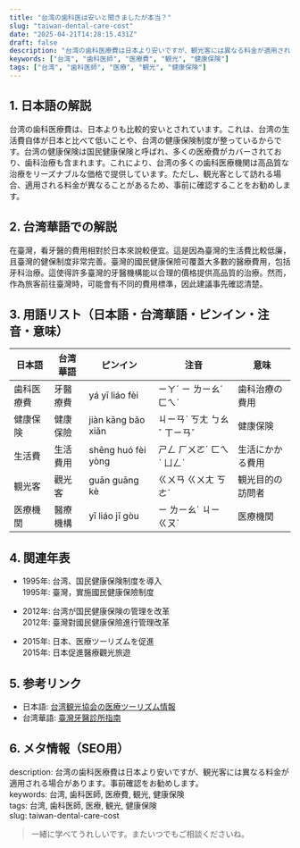 ```yaml
---
title: "台湾の歯科医は安いと聞きましたが本当？"
slug: "taiwan-dental-care-cost"
date: "2025-04-21T14:28:15.431Z"
draft: false
description: "台湾の歯科医療費は日本より安いですが、観光客には異なる料金が適用される場合があります。事前確認をお勧めします。"
keywords: ["台湾", "歯科医師", "医療費", "観光", "健康保険"]
tags: ["台湾", "歯科医師", "医療", "観光", "健康保険"]
---
```


## 1. 日本語の解説  
台湾の歯科医療費は、日本よりも比較的安いとされています。これは、台湾の生活費自体が日本と比べて低いことや、台湾の健康保険制度が整っているからです。台湾の健康保険は国民健康保険と呼ばれ、多くの医療費がカバーされており、歯科治療も含まれます。これにより、台湾の多くの歯科医療機関は高品質な治療をリーズナブルな価格で提供しています。ただし、観光客として訪れる場合、適用される料金が異なることがあるため、事前に確認することをお勧めします。

## 2. 台湾華語での解説  
在臺灣，看牙醫的費用相對於日本來說較便宜。這是因為臺灣的生活費比較低廉，且臺灣的健保制度非常完善。臺灣的國民健康保險可覆蓋大多數的醫療費用，包括牙科治療。這使得許多臺灣的牙醫機構能以合理的價格提供高品質的治療。然而，作為旅客前往臺灣時，可能會有不同的費用標準，因此建議事先確認清楚。

## 3. 用語リスト（日本語・台湾華語・ピンイン・注音・意味）

| 日本語       | 台湾華語          | ピンイン         | 注音      | 意味                 |
|---------------|-------------------|------------------|-----------|----------------------|
| 歯科医療費   | 牙醫療費          | yá yī liáo fèi   | ㄧㄚˊ ㄧ ㄌㄧㄠˊ ㄈㄟˋ | 歯科治療の費用     |
| 健康保険     | 健康保險          | jiàn kāng bǎo xiǎn | ㄐㄧㄢˋ ㄎㄤ ㄅㄠˇ ㄒㄧㄢˇ | 健康保険         |
| 生活費       | 生活費用          | shēng huó fèi yòng | ㄕㄥ ㄏㄨㄛˊ ㄈㄟˋ ㄩㄥˋ | 生活にかかる費用 |
| 観光客       | 觀光客            | guān guāng kè    | ㄍㄨㄢ ㄍㄨㄤ ㄎㄜˋ   | 観光目的の訪問者 |
| 医療機関     | 醫療機構          | yī liáo jī gòu   | ㄧ ㄌㄧㄠˊ ㄐㄧ ㄍㄡˋ   | 医療機関         |

## 4. 関連年表

- 1995年: 台湾、国民健康保険制度を導入  
  1995年: 臺灣，實施國民健康保險制度

- 2012年: 台湾が国民健康保険の管理を改革  
  2012年: 臺灣對國民健康保險進行管理改革

- 2015年: 日本、医療ツーリズムを促進  
  2015年: 日本促進醫療觀光旅遊

## 5. 参考リンク

- 日本語: [台湾観光協会の医療ツーリズム情報](https://www.taiwan.net.tw/m1.aspx?sNo=0012130)  
- 台湾華語: [臺灣牙醫診所指南](https://www.dental.org.tw/)

## 6. メタ情報（SEO用）

description: 台湾の歯科医療費は日本より安いですが、観光客には異なる料金が適用される場合があります。事前確認をお勧めします。  
keywords: 台湾, 歯科医師, 医療費, 観光, 健康保険  
tags: 台湾, 歯科医師, 医療, 観光, 健康保険  
slug: taiwan-dental-care-cost

> 一緒に学べてうれしいです。またいつでもご相談くださいね。